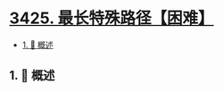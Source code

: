 # [3425. 最长特殊路径【困难】](https://github.com/Tdahuyou/TNotes.leetcode/tree/main/notes/3425.%20%E6%9C%80%E9%95%BF%E7%89%B9%E6%AE%8A%E8%B7%AF%E5%BE%84%E3%80%90%E5%9B%B0%E9%9A%BE%E3%80%91)

<!-- region:toc -->

- [1. 📝 概述](#1--概述)

<!-- endregion:toc -->

## 1. 📝 概述
